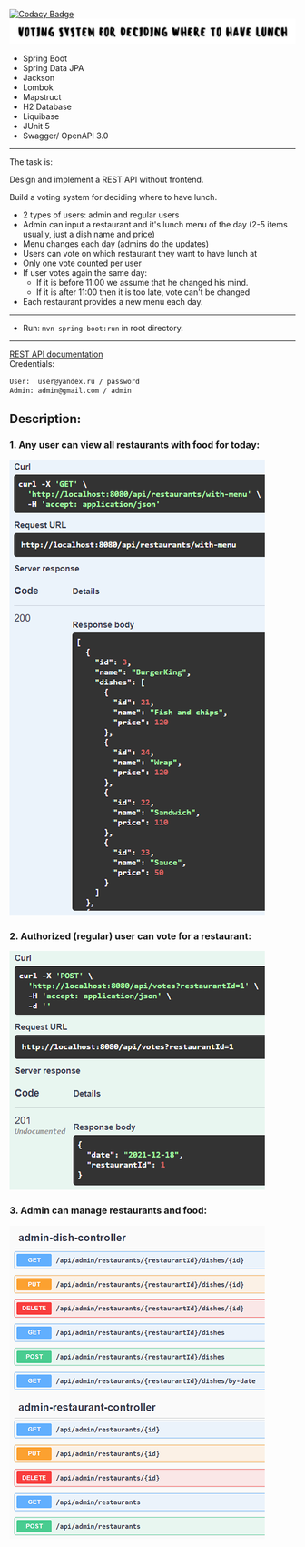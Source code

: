 [![Codacy Badge](https://app.codacy.com/project/badge/Grade/073569ade2ae463ba73eb7faca8ef43a)](https://www.codacy.com/gh/ZenurAlimov/restaurant-voting/dashboard)
![image](images/head-image.jpg)
- Spring Boot
- Spring Data JPA
- Jackson
- Lombok
- Mapstruct
- H2 Database
- Liquibase
- JUnit 5
- Swagger/ OpenAPI 3.0
-----------------------------------------------------
The task is:

Design and implement a REST API without frontend.

Build a voting system for deciding where to have lunch.

* 2 types of users: admin and regular users
* Admin can input a restaurant and it's lunch menu of the day (2-5 items usually, just a dish name and price)
* Menu changes each day (admins do the updates)
* Users can vote on which restaurant they want to have lunch at
* Only one vote counted per user
* If user votes again the same day:
  - If it is before 11:00 we assume that he changed his mind.
  - If it is after 11:00 then it is too late, vote can't be changed
* Each restaurant provides a new menu each day.
-----------------------------------------------------
- Run: `mvn spring-boot:run` in root directory.
-----------------------------------------------------
[REST API documentation](http://localhost:8080/swagger-ui.html)  
Credentials:
```
User:  user@yandex.ru / password
Admin: admin@gmail.com / admin
```

## Description:
### 1. Аny user can view all restaurants with food for today:
![image](images/get-all-with-menu.png)
### 2. Authorized (regular) user can vote for a restaurant:
![image](images/post-vote.png)
### 3. Admin can manage restaurants and food:
![image](images/admin-controllers.png)